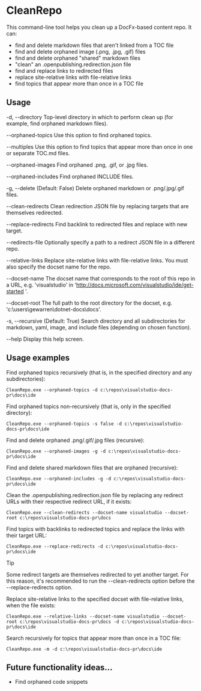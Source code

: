 # CleanRepo

This command-line tool helps you clean up a DocFx-based content repo. It can:

- find and delete markdown files that aren't linked from a TOC file
- find and delete orphaned image (.png, .jpg, .gif) files
- find and delete orphaned "shared" markdown files
- "clean" an .openpublishing.redirection.json file
- find and replace links to redirected files
- replace site-relative links with file-relative links
- find topics that appear more than once in a TOC file

## Usage

  -d, --directory        Top-level directory in which to perform clean up (for
                         example, find orphaned markdown files).

  --orphaned-topics      Use this option to find orphaned topics.

  --multiples            Use this option to find topics that appear more than
                         once in one or separate TOC.md files.

  --orphaned-images      Find orphaned .png, .gif, or .jpg files.

  --orphaned-includes    Find orphaned INCLUDE files.

  -g, --delete           (Default: False) Delete orphaned markdown or
                         .png/.jpg/.gif files.

  --clean-redirects      Clean redirection JSON file by replacing targets that
                         are themselves redirected.

  --replace-redirects    Find backlink to redirected files and replace with new
                         target.

  --redirects-file       Optionally specify a path to a redirect JSON file in a
                         different repo.

  --relative-links       Replace site-relative links with file-relative links.
                         You must also specify the docset name for the repo.

  --docset-name          The docset name that corresponds to the root of this
                         repo in a URL, e.g. 'visualstudio' in
                         'http://docs.microsoft.com/visualstudio/ide/get-started
                         '.

  --docset-root          The full path to the root directory for the docset,
                         e.g. 'c:\users\gewarren\dotnet-docs\docs'.

  -s, --recursive        (Default: True) Search directory and all
                         subdirectories for markdown, yaml, image, and include
                         files (depending on chosen function).

  --help                 Display this help screen.

## Usage examples

Find orphaned topics recursively (that is, in the specified directory and any subdirectories):

```
CleanRepo.exe --orphaned-topics -d c:\repos\visualstudio-docs-pr\docs\ide
```

Find orphaned topics non-recursively (that is, only in the specified directory):

```
CleanRepo.exe --orphaned-topics -s false -d c:\repos\visualstudio-docs-pr\docs\ide
```

Find and delete orphaned .png/.gif/.jpg files (recursive):

```
CleanRepo.exe --orphaned-images -g -d c:\repos\visualstudio-docs-pr\docs\ide
```

Find and delete shared markdown files that are orphaned (recursive):

```
CleanRepo.exe --orphaned-includes -g -d c:\repos\visualstudio-docs-pr\docs\ide
```

Clean the .openpublishing.redirection.json file by replacing any redirect URLs with their respective redirect URL, if it exists:

```
CleanRepo.exe --clean-redirects --docset-name visualstudio --docset-root c:\repos\visualstudio-docs-pr\docs
```

Find topics with backlinks to redirected topics and replace the links with their target URL:

```
CleanRepo.exe --replace-redirects -d c:\repos\visualstudio-docs-pr\docs\ide
```

  > [!TIP]
  > Some redirect targets are themselves redirected to yet another target. For this reason, it's recommended to run the --clean-redirects option before the --replace-redirects option.

Replace site-relative links to the specified docset with file-relative links, when the file exists:

```
CleanRepo.exe --relative-links --docset-name visualstudio --docset-root c:\repos\visualstudio-docs-pr\docs -d c:\repos\visualstudio-docs-pr\docs\ide
```

Search recursively for topics that appear more than once in a TOC file:

```
CleanRepo.exe -m -d c:\repos\visualstudio-docs-pr\docs\ide
```

## Future functionality ideas...

- Find orphaned code snippets
